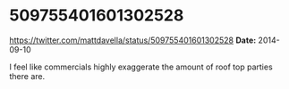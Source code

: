 # 509755401601302528
https://twitter.com/mattdavella/status/509755401601302528
**Date:** 2014-09-10

I feel like commercials highly exaggerate the amount of roof top parties there are.
